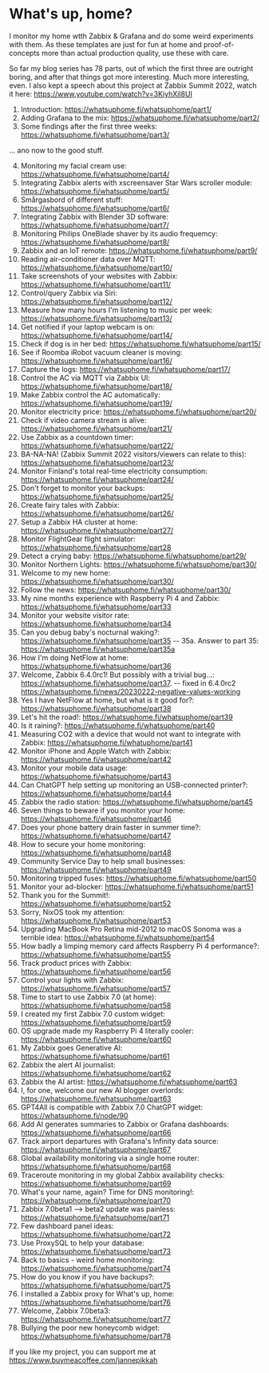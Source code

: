 # What's up, home?

I monitor my home wtth Zabbix & Grafana and do some weird experiments with them. As these templates are just for fun at home and proof-of-concepts more than actual production quality, use these with care.

So far my blog series has 78 parts, out of which the first three are outright boring, and after that things got more interesting. Much more interesting, even. I also kept a speech about this project at Zabbix Summit 2022, watch it here: https://www.youtube.com/watch?v=3KiyhXil8UI

1. Introduction: https://whatsuphome.fi/whatsuphome/part1/
2. Adding Grafana to the mix: https://whatsuphome.fi/whatsuphome/part2/
3. Some findings after the first three weeks: https://whatsuphome.fi/whatsuphome/part3/

... ano now to the good stuff.

4. Monitoring my facial cream use: https://whatsuphome.fi/whatsuphome/part4/
5. Integrating Zabbix alerts with xscreensaver Star Wars scroller module: https://whatsuphome.fi/whatsuphome/part5/
6. Smårgasbord of different stuff: https://whatsuphome.fi/whatsuphome/part6/
7. Integrating Zabbix with Blender 3D software: https://whatsuphome.fi/whatsuphome/part7/
8. Monitoring Philips OneBlade shaver by its audio frequemcy: https://whatsuphome.fi/whatsuphome/part8/
9. Zabbix and an IoT remote: https://whatsuphome.fi/whatsuphome/part9/
10. Reading air-conditioner data over MQTT: https://whatsuphome.fi/whatsuphome/part10/
11. Take screenshots of your websites with Zabbix: https://whatsuphome.fi/whatsuphome/part11/
12. Control/query Zabbix via Siri: https://whatsuphome.fi/whatsuphome/part12/
13. Measure how many hours I'm listening to music per week: https://whatsuphome.fi/whatsuphome/part13/
14. Get notified if your laptop webcam is on: https://whatsuphome.fi/whatsuphome/part14/
15. Check if dog is in her bed: https://whatsuphome.fi/whatsuphome/part15/
16. See if Roomba iRobot vacuum cleaner is moving: https://whatsuphome.fi/whatsuphome/part16/
17. Capture the logs: https://whatsuphome.fi/whatsuphome/part17/
18. Control the AC via MQTT via Zabbix UI: https://whatsuphome.fi/whatsuphome/part18/
19. Make Zabbix control the AC automatically: https://whatsuphome.fi/whatsuphome/part19/
20. Monitor electricity price: https://whatsuphome.fi/whatsuphome/part20/
21. Check if video camera stream is alive: https://whatsuphome.fi/whatsuphome/part21/
22. Use Zabbix as a countdown timer: https://whatsuphome.fi/whatsuphome/part22/
23. BA-NA-NA! (Zabbix Summit 2022 visitors/viewers can relate to this): https://whatsuphome.fi/whatsuphome/part23/
24. Monitor Finland's total real-time electricity consumption: https://whatsuphome.fi/whatsuphome/part24/
25. Don't forget to monitor your backups: https://whatsuphome.fi/whatsuphome/part25/
26. Create fairy tales with Zabbix: https://whatsuphome.fi/whatsuphome/part26/
27. Setup a Zabbix HA cluster at home: https://whatsuphome.fi/whatsuphome/part27/
28. Monitor FlightGear flight simulator: https://whatsuphome.fi/whatsuphome/part28
29. Detect a crying baby: https://whatsuphome.fi/whatsuphome/part29/
30. Monitor Northern Lights: https://whatsuphome.fi/whatsuphome/part30/
31. Welcome to my new home: https://whatsuphome.fi/whatsuphome/part30/
32. Follow the news: https://whatsuphome.fi/whatsuphome/part30/
33. My nine months experience with Raspberry Pi 4 and Zabbix: https://whatsuphome.fi/whatsuphome/part33
34. Monitor your website visitor rate: https://whatsuphome.fi/whatsuphome/part34
35. Can you debug baby's nocturnal waking?: https://whatsuphome.fi/whatsuphome/part35 -- 
35a. Answer to part 35: https://whatsuphome.fi/whatsuphome/part35a
36. How I'm doing NetFlow at home: https://whatsuphome.fi/whatsuphome/part36
37. Welcome, Zabbix 6.4.0rc1! But possibly with a trivial bug...: https://whatsuphome.fi/whatsuphome/part37. -- fixed in 6.4.0rc2 https://whatsuphome.fi/news/20230222-negative-values-working
38. Yes I have NetFlow at home, but what is it good for?: https://whatsuphome.fi/whatsuphome/part38
39. Let's hit the road!: https://whatsuphome.fi/whatsuphome/part39
40. Is it raining?: https://whatsuphome.fi/whatsuphome/part40
41. Measuring CO2 with a device that would not want to integrate with Zabbix: https://whatsuphome.fi/whatuphome/part41
42. Monitor iPhone and Apple Watch with Zabbix: https://whatsuphome.fi/whatsuphome/part42
43. Monitor your mobile data usage: https://whatsuphome.fi/whatsuphome/part43
44. Can ChatGPT help setting up monitoring an USB-connected printer?: https://whatsuphome.fi/whatsuphome/part44
45. Zabbix the radio station: https://whatsuphome.fi/whatsuphome/part45
46. Seven things to beware if you monitor your home: https://whatsuphome.fi/whatsuphome/part46
47. Does your phone battery drain faster in summer time?: https://whatsuphome.fi/whatsuphome/part47
48. How to secure your home monitoring: https://whatsuphome.fi/whatsuphome/part48
49. Community Service Day to help small businesses: https://whatsuphome.fi/whatsuphome/part49
50. Monitoring tripped fuses: https://whatsuphome.fi/whatsuphome/part50
51. Monitor your ad-blocker: https://whatsuphome.fi/whatsuphome/part51
52. Thank you for the Summit!: https://whatsuphome.fi/whatsuphome/part52
53. Sorry, NixOS took my attention: https://whatsuphome.fi/whatsuphome/part53
54. Upgrading MacBook Pro Retina mid-2012 to macOS Sonoma was a terrible idea: https://whatsuphome.fi/whatsuphome/part54
55. How badly a limping memory card affects Raspberry Pi 4 performance?: https://whatsuphome.fi/whatsuphome/part55
56. Track product prices with Zabbix: https://whatsuphome.fi/whatsuphome/part56
57. Control your lights with Zabbix: https://whatsuphome.fi/whatsuphome/part57
58. Time to start to use Zabbix 7.0 (at home): https://whatsuphome.fi/whatsuphome/part58
59. I created my first Zabbix 7.0 custom widget: https://whatsuphome.fi/whatsuphome/part59
60. OS upgrade made my Raspberry Pi 4 literally cooler: https://whatsuphome.fi/whatsuphome/part60
61. My Zabbix goes Generative AI: https://whatsuphome.fi/whatsuphome/part61
62. Zabbix the alert AI journalist: https://whatsuphome.fi/whatsuphome/part62
63. Zabbix the AI artist: https://whatsuphome.fi/whatsuphome/part63
64. I, for one, welcome our new AI blogger overlords: https://whatsuphome.fi/whatsuphome/part63
65. GPT4All is compatible with Zabbix 7.0 ChatGPT widget: https://whatsuphome.fi/node/90
66. Add AI generates summaries to Zabbix or Grafana dashboards: https://whatsuphome.fi/whatsuphome/part66
67. Track airport departures with Grafana's Infinity data source: https://whatsuphome.fi/whatsuphome/part67
68. Global availability monitoring via a single home router: https://whatsuphome.fi/whatsuphome/part68
69. Traceroute monitoring in my global Zabbix availability checks: https://whatsuphome.fi/whatsuphome/part69
70. What's your name, again? Time for DNS monitoring!: https://whatsuphome.fi/whatsuphome/part70
71. Zabbix 7.0beta1 --> beta2 update was painless: https://whatsuphome.fi/whatsuphome/part71
72. Few dashboard panel ideas: https://whatsuphome.fi/whatsuphome/part72
73. Use ProxySQL to help your database: https://whatsuphome.fi/whatsuphome/part73
74. Back to basics - weird home monitoring: https://whatsuphome.fi/whatsuphome/part74
75. How do you know if you have backups?: https://whatsuphome.fi/whatsuphome/part75
76. I installed a Zabbix proxy for What's up, home: https://whatsuphome.fi/whatsuphome/part76
77. Welcome, Zabbix 7.0beta3: https://whatsuphome.fi/whatsuphome/part77
78. Bullying the poor new honeycomb widget: https://whatsuphome.fi/whatsuphome/part78

If you like my project, you can support me at https://www.buymeacoffee.com/jannepikkah 
